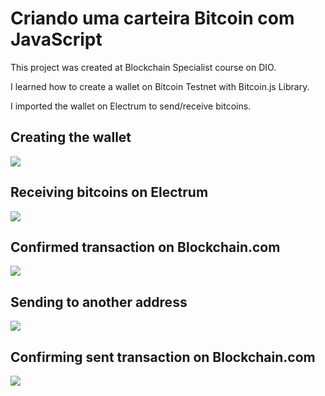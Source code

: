 # Criando uma carteira Bitcoin com JavaScript

This project was created at Blockchain Specialist course on DIO.

I learned how to create a wallet on Bitcoin Testnet with Bitcoin.js Library.

I imported the wallet on Electrum to send/receive bitcoins.

## Creating the wallet
<img src="https://user-images.githubusercontent.com/81250968/228620421-544c2b18-a072-45cb-b733-bbed6e5c3cc2.png"/>

## Receiving bitcoins on Electrum
<img src="https://user-images.githubusercontent.com/81250968/228621082-c56ea37c-ea6e-46ac-b4ea-1cf3ba422b8c.png"/>

## Confirmed transaction on Blockchain.com
[<img src="https://user-images.githubusercontent.com/81250968/228621200-54bbe9fa-9cb0-4a26-8ea2-42c1deaa8ff1.png"/>](https://www.blockchain.com/explorer/transactions/btc-testnet/12a0fd3226f568b7d78bc776f350347f1b702f8fc2fcdeaf907c5c7a3dffe793)

## Sending to another address
<img src="https://user-images.githubusercontent.com/81250968/228621585-1fdbb0e4-0919-4760-bfc3-e064558333c9.png"/>

## Confirming sent transaction on Blockchain.com
[<img src="https://user-images.githubusercontent.com/81250968/228622154-ab1948de-a1df-41ca-b944-3cd120be86ec.png"/>](https://www.blockchain.com/explorer/transactions/btc-testnet/68689539d2d6669602dfdd1f1477e2efc132e22db746c5df86139b87092645b0)
